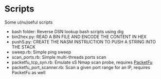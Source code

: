 # Scripts
Some u(nu)seful scripts<br>
- bash folder: Reverse DSN lookup bash scripts using dig 
- bin2hex.py: READ A BIN FILE AND ENCODE THE CONTENT IN HEX<br>
- pushS.py: CREATE THE NASM INSTRUCTION TO PUSH A STRING INTO THE STACK
- sweep.rb: Simple ping sweep
- scan_ports.rb: Simple multi-threads ports scan
- packetfu_tcp_syn.rb: Emulate sS Nmap scan probe, requires <a href="https://github.com/packetfu/packetfu">PacketFu</a>
- packetfu_port_scanner.rb: Scan a given port range for an IP, requires PacketFu as well
